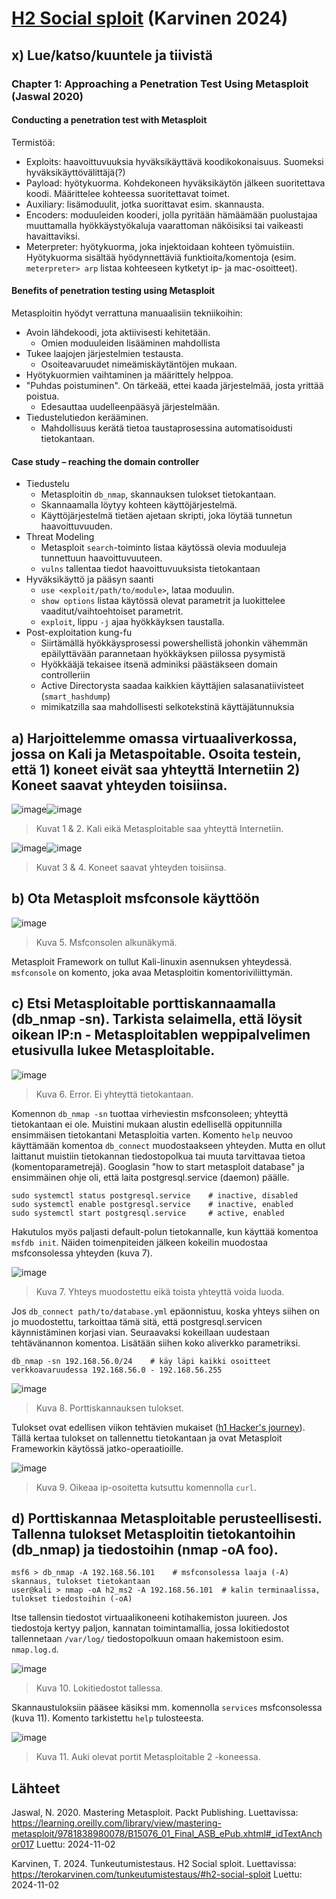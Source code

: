# [H2 Social sploit](https://terokarvinen.com/tunkeutumistestaus/#h2-social-sploit) (Karvinen 2024)

## x) Lue/katso/kuuntele ja tiivistä

### Chapter 1: Approaching a Penetration Test Using Metasploit (Jaswal 2020)

#### Conducting a penetration test with Metasploit

Termistöä:

- Exploits: haavoittuvuuksia hyväksikäyttävä koodikokonaisuus. Suomeksi hyväksikäyttövälittäjä(?)
- Payload: hyötykuorma. Kohdekoneen hyväksikäytön jälkeen suoritettava koodi. Määrittelee kohteessa suoritettavat toimet.
- Auxiliary: lisämoduulit, jotka suorittavat esim. skannausta.
- Encoders: moduuleiden kooderi, jolla pyritään hämäämään puolustajaa muuttamalla hyökkäystyökaluja vaarattoman näköisiksi tai vaikeasti havaittaviksi.
- Meterpreter: hyötykuorma, joka injektoidaan kohteen työmuistiin. Hyötykuorma sisältää hyödynnettäviä funktioita/komentoja (esim. ``meterpreter> arp`` listaa kohteeseen kytketyt ip- ja mac-osoitteet).

#### Benefits of penetration testing using Metasploit

Metasploitin hyödyt verrattuna manuaalisiin tekniikoihin:

- Avoin lähdekoodi, jota aktiivisesti kehitetään.
  - Omien moduuleiden lisääminen mahdollista
- Tukee laajojen järjestelmien testausta.
  - Osoiteavaruudet nimeämiskäytäntöjen mukaan.
- Hyötykuormien vaihtaminen ja määrittely helppoa.
- "Puhdas poistuminen". On tärkeää, ettei kaada järjestelmää, josta yrittää poistua.
  - Edesauttaa uudelleenpääsyä järjestelmään.
- Tiedustelutiedon kerääminen.
  - Mahdollisuus kerätä tietoa taustaprosessina automatisoidusti tietokantaan.

#### Case study – reaching the domain controller

- Tiedustelu
  - Metasploitin ``db_nmap``, skannauksen tulokset tietokantaan.
  - Skannaamalla löytyy kohteen käyttöjärjestelmä.
  - Käyttöjärjestelmä tietäen ajetaan skripti, joka löytää tunnetun haavoittuvuuden.
- Threat Modeling
  - Metasploit ``search``-toiminto listaa käytössä olevia moduuleja tunnettuun haavoittuvuuteen.
  - ``vulns`` tallentaa tiedot haavoittuvuuksista tietokantaan
- Hyväksikäyttö ja pääsyn saanti
  - ``use <exploit/path/to/module>``, lataa moduulin.
  - ``show options`` listaa käytössä olevat parametrit ja luokittelee vaaditut/vaihtoehtoiset parametrit.
  - ``exploit``, lippu ``-j`` ajaa hyökkäyksen taustalla.
- Post-exploitation kung-fu
  - Siirtämällä hyökkäysprosessi powershellistä johonkin vähemmän epäilyttävään parannetaan hyökkäyksen piilossa pysymistä
  - Hyökkääjä tekaisee itsenä adminiksi päästäkseen domain controlleriin
  - Active Directorysta saadaa kaikkien käyttäjien salasanatiivisteet (``smart_hashdump``)
  - mimikatzilla saa mahdollisesti selkotekstinä käyttäjätunnuksia

## a) Harjoittelemme omassa virtuaaliverkossa, jossa on Kali ja Metaspoitable. Osoita testein, että 1) koneet eivät saa yhteyttä Internetiin 2) Koneet saavat yhteyden toisiinsa.

![image](https://github.com/user-attachments/assets/e16175fa-4d51-457a-ad6c-9fa8eca6f18f)![image](https://github.com/user-attachments/assets/e821aa16-23d2-4c84-9382-374c6c37dc63)
> Kuvat 1 & 2. Kali eikä Metasploitable saa yhteyttä Internetiin.

![image](https://github.com/user-attachments/assets/68f43f25-9c11-4e3b-8483-adf743219ea8)![image](https://github.com/user-attachments/assets/44804a7f-27e6-46df-a9be-98de9f696e14)
> Kuvat 3 & 4. Koneet saavat yhteyden toisiinsa.

## b) Ota Metasploit msfconsole käyttöön

![image](https://github.com/user-attachments/assets/a93668fc-77ae-4a1d-b79f-79f6028a1f05)
> Kuva 5. Msfconsolen alkunäkymä.

Metasploit Framework on tullut Kali-linuxin asennuksen yhteydessä. ``msfconsole`` on komento, joka avaa Metasploitin komentoriviliittymän.

## c) Etsi Metasploitable porttiskannaamalla (db_nmap -sn). Tarkista selaimella, että löysit oikean IP:n - Metasploitablen weppipalvelimen etusivulla lukee Metasploitable.

![image](https://github.com/user-attachments/assets/2d2eabc7-5e3d-4a71-92c9-db4a2a604701)
> Kuva 6. Error. Ei yhteyttä tietokantaan.

Komennon ``db_nmap -sn`` tuottaa virheviestin msfconsoleen; yhteyttä tietokantaan ei ole. Muistini mukaan alustin edellisellä oppitunnilla ensimmäisen tietokantani Metasploitia varten. Komento ``help`` neuvoo käyttämään komentoa ``db_connect`` muodostaakseen yhteyden. Mutta en ollut laittanut muistiin tietokannan tiedostopolkua tai muuta tarvittavaa tietoa (komentoparametrejä). Googlasin "how to start metasploit database" ja ensimmäinen ohje oli, että laita postgresql.service (daemon) päälle.

    sudo systemctl status postgresql.service    # inactive, disabled
    sudo systemctl enable postgresql.service    # inactive, enabled
    sudo systemctl start postgresql.service     # active, enabled

Hakutulos myös paljasti default-polun tietokannalle, kun käyttää komentoa ``msfdb init``. Näiden toimenpiteiden jälkeen kokeilin muodostaa msfconsolessa yhteyden (kuva 7).

![image](https://github.com/user-attachments/assets/277b9b0a-bbcd-41b2-bfbd-f85bba48add1)
> Kuva 7. Yhteys muodostettu eikä toista yhteyttä voida luoda.

Jos ``db_connect path/to/database.yml`` epäonnistuu, koska yhteys siihen on jo muodostettu, tarkoittaa tämä sitä, että postgresql.servicen käynnistäminen korjasi vian. Seuraavaksi kokeillaan uudestaan tehtävänannon komentoa. Lisätään siihen koko aliverkko parametriksi.

    db_nmap -sn 192.168.56.0/24    # käy läpi kaikki osoitteet verkkoavaruudessa 192.168.56.0 - 192.168.56.255

![image](https://github.com/user-attachments/assets/f2e57028-21a8-4200-93b5-c4dd33af9770)

> Kuva 8. Porttiskannauksen tulokset.

Tulokset ovat edellisen viikon tehtävien mukaiset ([h1 Hacker's journey](https://github.com/RenneJ/tunkeutumistestaus/blob/main/h1-hackers-journey.md#g-etsi-metasploitable-porttiskannaamalla-nmap--sn-tarkista-selaimella-ett%C3%A4-l%C3%B6ysit-oikean-ipn---metasploitablen-weppipalvelimen-etusivulla-lukee-metasploitable)). Tällä kertaa tulokset on tallennettu tietokantaan ja ovat Metasploit Frameworkin käytössä jatko-operaatioille.

![image](https://github.com/user-attachments/assets/5968064d-556a-4214-9831-918fbe599df9)
> Kuva 9. Oikeaa ip-osoitetta kutsuttu komennolla ``curl``.

## d) Porttiskannaa Metasploitable perusteellisesti. Tallenna tulokset Metasploitin tietokantoihin (db_nmap) ja tiedostoihin (nmap -oA foo).

    msf6 > db_nmap -A 192.168.56.101    # msfconsolessa laaja (-A) skannaus, tulokset tietokantaan
    user@kali > nmap -oA h2_ms2 -A 192.168.56.101  # kalin terminaalissa, tulokset tiedostoihin (-oA)

Itse tallensin tiedostot virtuaalikoneeni kotihakemiston juureen. Jos tiedostoja kertyy paljon, kannatan toimintamallia, jossa lokitiedostot tallennetaan ``/var/log/`` tiedostopolkuun omaan hakemistoon esim. ``nmap.log.d``.

![image](https://github.com/user-attachments/assets/ea902af7-ef8b-4dac-861b-c7d8bd40ee1e)
> Kuva 10. Lokitiedostot tallessa.

Skannaustuloksiin pääsee käsiksi mm. komennolla ``services`` msfconsolessa (kuva 11). Komento tarkistettu ``help`` tulosteesta.

![image](https://github.com/user-attachments/assets/fa93efcd-fcdd-4041-a2b1-937f1a5f3671)
> Kuva 11. Auki olevat portit Metasploitable 2 -koneessa.

## Lähteet

Jaswal, N. 2020. Mastering Metasploit. Packt Publishing. Luettavissa: https://learning.oreilly.com/library/view/mastering-metasploit/9781838980078/B15076_01_Final_ASB_ePub.xhtml#_idTextAnchor017 Luettu: 2024-11-02

Karvinen, T. 2024. Tunkeutumistestaus. H2 Social sploit. Luettavissa: https://terokarvinen.com/tunkeutumistestaus/#h2-social-sploit Luettu: 2024-11-02
